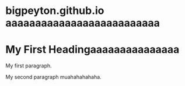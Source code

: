 # bigpeyton.github.io aaaaaaaaaaaaaaaaaaaaaaaaaa
<html>
  <head>
    <script>
      document.write(document.lastModified)
    </script>
  </head>
  <body>
    <h1>
      My First Headingaaaaaaaaaaaaaaa
    </h1>
    <p>
      My first paragraph.
    </p>
    <p>
      My second paragraph muahahahahaha.
    </p>
  </body>
</html>
